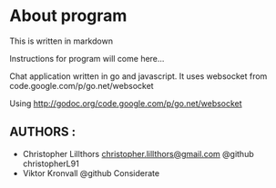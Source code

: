 About program
============

This is written in markdown

Instructions for program will come here...


Chat application written in go and javascript. It uses websocket from code.google.com/p/go.net/websocket

Using http://godoc.org/code.google.com/p/go.net/websocket

## AUTHORS :

- Christopher Lillthors christopher.lillthors@gmail.com @github christopherL91
- Viktor Kronvall @github Considerate
